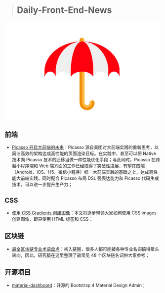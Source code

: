 > # Daily-Front-End-News

[![cover][img]][link]

[img]: https://github.com/fengshangwuqi/Daily-Front-End-News/blob/master/history/2018/06/27/gradients.jpg "gradients"
[link]: https://css-tricks.com/drawing-images-with-css-gradients/

## 前端

- [Picasso 开启大前端的未来](https://tech.meituan.com/picasso_the_future.html)：Picasso 源自美团对大前端实践的重新思考，以简洁高效的架构达成高性能的页面渲染目标。在实践中，甚至可以把 Native 技术向 Picasso 技术的迁移当做一种性能优化手段；与此同时，Picasso 在跨越小程序端和 Web 端方面的工作已经取得了突破性进展，有望在四端（Android、iOS、H5、微信小程序）统一大前端实践的基础之上，达成高性能大前端实践，同时配合 Picasso 布局 DSL 强表达能力和 Picasso 代码生成技术，可以进一步提升生产力；

## CSS

- [使用 CSS Gradients 创建图像](https://css-tricks.com/drawing-images-with-css-gradients/)：本文将逐步带领大家如何使用 CSS images 创建图像，即只使用 HTML 标签和 CSS；

## 区块链

- [最全区块链专业术语盘点](http://blockchain.51cto.com/art/201806/576700.htm)：初入链圈，很多人都可能被各种专业名词搞得晕头转向，因此，研究猿在这里整理了最常见 48 个区块链名词供大家参考；

## 开源项目

- [material-dashboard](https://github.com/creativetimofficial/material-dashboard)：开源的 Bootstrap 4 Material Design Admin；

